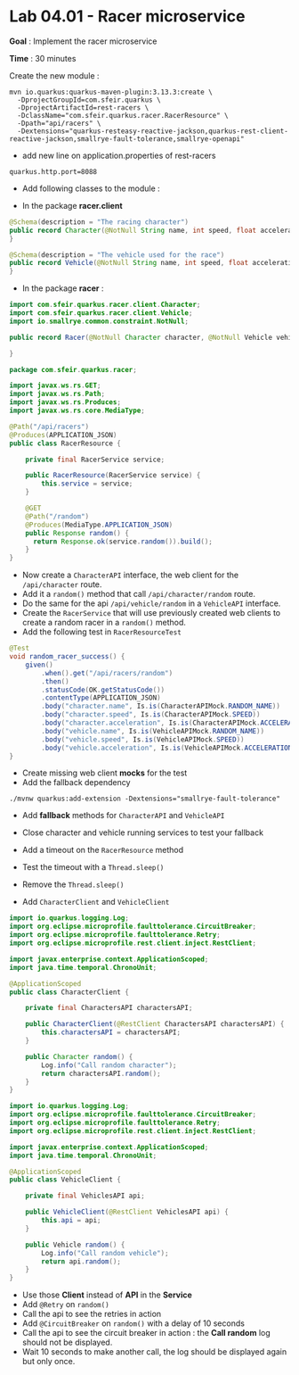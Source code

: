 # Lab 04.01 - Racer microservice

**Goal** : Implement the racer microservice

**Time** : 30 minutes

Create the new module :

```shell
mvn io.quarkus:quarkus-maven-plugin:3.13.3:create \
  -DprojectGroupId=com.sfeir.quarkus \
  -DprojectArtifactId=rest-racers \
  -DclassName="com.sfeir.quarkus.racer.RacerResource" \
  -Dpath="api/racers" \
  -Dextensions="quarkus-resteasy-reactive-jackson,quarkus-rest-client-reactive-jackson,smallrye-fault-tolerance,smallrye-openapi"
```

- add new line on application.properties of rest-racers

```shell
quarkus.http.port=8088
```

- Add following classes to the module :

- In the package **racer.client**

```java
@Schema(description = "The racing character")
public record Character(@NotNull String name, int speed, float acceleration) {
}
```

```java
@Schema(description = "The vehicle used for the race")
public record Vehicle(@NotNull String name, int speed, float acceleration) {
}
```

- In the package **racer** :

```java
import com.sfeir.quarkus.racer.client.Character;
import com.sfeir.quarkus.racer.client.Vehicle;
import io.smallrye.common.constraint.NotNull;

public record Racer(@NotNull Character character, @NotNull Vehicle vehicle) {

}
```

```java
package com.sfeir.quarkus.racer;

import javax.ws.rs.GET;
import javax.ws.rs.Path;
import javax.ws.rs.Produces;
import javax.ws.rs.core.MediaType;

@Path("/api/racers")
@Produces(APPLICATION_JSON)
public class RacerResource {

    private final RacerService service;

    public RacerResource(RacerService service) {
        this.service = service;
    }

    @GET
    @Path("/random")
    @Produces(MediaType.APPLICATION_JSON)
    public Response random() {
      return Response.ok(service.random()).build();
    }
}
```

- Now create a `CharacterAPI` interface, the web client for the `/api/character` route.
- Add it a `random()` method that call `/api/character/random` route.
- Do the same for the api `/api/vehicle/random` in a `VehicleAPI` interface.
- Create the `RacerService` that will use previously created web clients to create a random racer in a `random()` method.
- Add the following test in `RacerResourceTest`

```java
@Test
void random_racer_success() {
    given()
        .when().get("/api/racers/random")
        .then()
        .statusCode(OK.getStatusCode())
        .contentType(APPLICATION_JSON)
        .body("character.name", Is.is(CharacterAPIMock.RANDOM_NAME))
        .body("character.speed", Is.is(CharacterAPIMock.SPEED))
        .body("character.acceleration", Is.is(CharacterAPIMock.ACCELERATION))
        .body("vehicle.name", Is.is(VehicleAPIMock.RANDOM_NAME))
        .body("vehicle.speed", Is.is(VehicleAPIMock.SPEED))
        .body("vehicle.acceleration", Is.is(VehicleAPIMock.ACCELERATION));
}
```

- Create missing web client **mocks** for the test
- Add the fallback dependency

```shell
./mvnw quarkus:add-extension -Dextensions="smallrye-fault-tolerance"
```

- Add **fallback** methods for `CharacterAPI` and `VehicleAPI`
- Close character and vehicle running services to test your fallback
- Add a timeout on the `RacerResource` method
- Test the timeout with a `Thread.sleep()`
- Remove the `Thread.sleep()`

- Add `CharacterClient` and `VehicleClient`

```java
import io.quarkus.logging.Log;
import org.eclipse.microprofile.faulttolerance.CircuitBreaker;
import org.eclipse.microprofile.faulttolerance.Retry;
import org.eclipse.microprofile.rest.client.inject.RestClient;

import javax.enterprise.context.ApplicationScoped;
import java.time.temporal.ChronoUnit;

@ApplicationScoped
public class CharacterClient {

    private final CharactersAPI charactersAPI;

    public CharacterClient(@RestClient CharactersAPI charactersAPI) {
        this.charactersAPI = charactersAPI;
    }

    public Character random() {
        Log.info("Call random character");
        return charactersAPI.random();
    }
}
```

```java
import io.quarkus.logging.Log;
import org.eclipse.microprofile.faulttolerance.CircuitBreaker;
import org.eclipse.microprofile.faulttolerance.Retry;
import org.eclipse.microprofile.rest.client.inject.RestClient;

import javax.enterprise.context.ApplicationScoped;
import java.time.temporal.ChronoUnit;

@ApplicationScoped
public class VehicleClient {

    private final VehiclesAPI api;

    public VehicleClient(@RestClient VehiclesAPI api) {
        this.api = api;
    }

    public Vehicle random() {
        Log.info("Call random vehicle");
        return api.random();
    }
}
```

- Use those **Client** instead of **API** in the **Service**
- Add `@Retry` on `random()`
- Call the api to see the retries in action
- Add `@CircuitBreaker` on `random()` with a delay of 10 seconds
- Call the api to see the circuit breaker in action : the **Call random** log should not be displayed.
- Wait 10 seconds to make another call, the log should be displayed again but only once.
